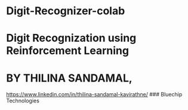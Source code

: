 # Digit-Recognizer-colab
 # Digit Recognization using Reinforcement Learning  
 # BY THILINA SANDAMAL,  
 https://www.linkedin.com/in/thilina-sandamal-kavirathne/ ###  Bluechip Technologies  
